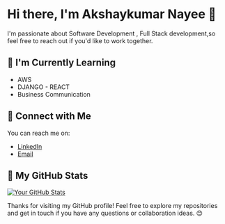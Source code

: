 # Hi there, I'm Akshaykumar Nayee 👋

I'm passionate about Software Development , Full Stack development,so feel free to reach out if you'd like to work together.

## 🌱 I'm Currently Learning

- AWS
- DJANGO - REACT
- Business Communication


## 🔗 Connect with Me

You can reach me on:

- [LinkedIn](https://www.linkedin.com/in/akshaynayee1/)
- [Email](mailto:akshaynayee1@gmail.com)

## 🚀 My GitHub Stats

[![Your GitHub Stats](https://github-readme-stats.vercel.app/api?username=Nayee001&show_icons=true&theme=dark)](https://github.com/Nayee001)


Thanks for visiting my GitHub profile! Feel free to explore my repositories and get in touch if you have any questions or collaboration ideas. 😊
